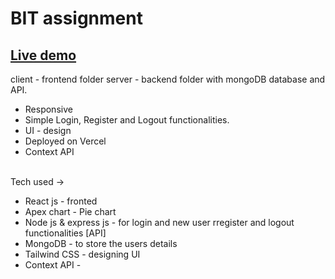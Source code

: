 # BIT assignment 

<h2><a href="https://assignment-bit.vercel.app">Live demo </a></h2> 

client - frontend folder
server - backend folder with  mongoDB database and API.
<br/>

- Responsive
- Simple Login, Register and Logout functionalities.
- UI - design
- Deployed on Vercel
- Context API

<br/>
Tech used → 

- React js - fronted
- Apex chart - Pie chart
- Node js & express js - for login and new user rregister and logout functionalities [API]
- MongoDB - to store the users details
- Tailwind CSS - designing UI
- Context API - 
